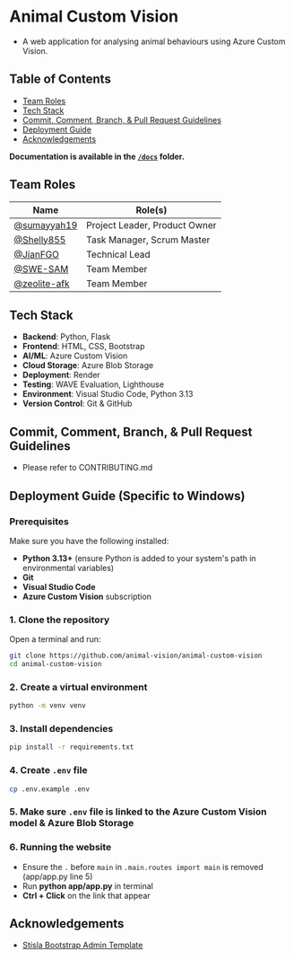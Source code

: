 # Animal Custom Vision

- A web application for analysing animal behaviours using Azure Custom Vision.

## Table of Contents

- [Team Roles](#team-roles)
- [Tech Stack](#tech-stack)
- [Commit, Comment, Branch, & Pull Request Guidelines](#commit-comment-branch--pull-request-guidelines)
- [Deployment Guide](#deployment-guide-specific-to-windows)
- [Acknowledgements](#acknowledgements)

**Documentation is available in the [`/docs`](./docs) folder.**

## Team Roles

| Name                                   | Role(s)                                |
|----------------------------------------|-----------------------------------------|
| [@sumayyah19](https://github.com/sumayyah19) | Project Leader, Product Owner           |
| [@Shelly855](https://github.com/Shelly855)       | Task Manager, Scrum Master              |
| [@JianFGO](https://github.com/JianFGO)         | Technical Lead                          |
| [@SWE-SAM](https://github.com/SWE-SAM)            | Team Member                             |
| [@zeolite-afk](https://github.com/zeolite-afk)    | Team Member                             |

## Tech Stack

- **Backend**: Python, Flask
- **Frontend**: HTML, CSS, Bootstrap
- **AI/ML**: Azure Custom Vision
- **Cloud Storage**: Azure Blob Storage
- **Deployment**: Render
- **Testing**: WAVE Evaluation, Lighthouse
- **Environment**: Visual Studio Code, Python 3.13
- **Version Control**: Git & GitHub

## Commit, Comment, Branch, & Pull Request Guidelines

- Please refer to CONTRIBUTING.md

## Deployment Guide (Specific to Windows)

### Prerequisites

Make sure you have the following installed:

- **Python 3.13+** (ensure Python is added to your system's path in environmental variables)
- **Git**
- **Visual Studio Code**
- **Azure Custom Vision** subscription

### 1. Clone the repository

Open a terminal and run:

```sh
git clone https://github.com/animal-vision/animal-custom-vision
cd animal-custom-vision
```

### 2. Create a virtual environment

```sh
python -m venv venv
```

### 3. Install dependencies

```sh
pip install -r requirements.txt
```

### 4. Create `.env` file

```sh
cp .env.example .env
```

### 5. Make sure `.env` file is linked to the Azure Custom Vision model & Azure Blob Storage

### 6. Running the website

- Ensure the `.` before `main` in `.main.routes import main` is removed (app/app.py line 5)
- Run **python app/app.py** in terminal
- **Ctrl + Click** on the link that appear

## Acknowledgements

- [Stisla Bootstrap Admin Template](https://github.com/antheiz/stisla-flask)
